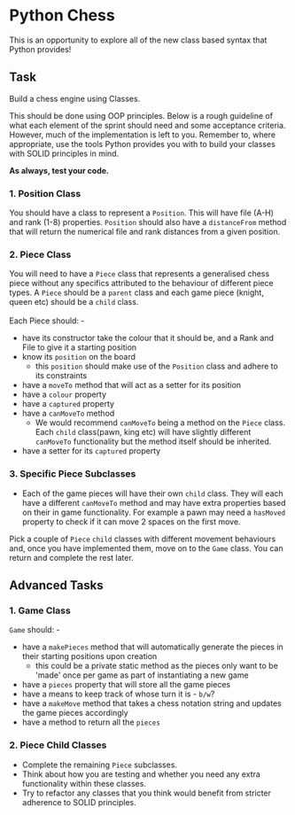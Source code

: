 # Python Chess

This is an opportunity to explore all of the new class based syntax that Python provides!

## Task

Build a chess engine using Classes.

This should be done using OOP principles. Below is a rough guideline of what each element of the sprint should need and some acceptance criteria. However, much of the implementation is left to you. Remember to, where appropriate, use the tools Python provides you with to build your classes with SOLID principles in mind.

**As always, test your code.**

### **1. Position Class**

You should have a class to represent a `Position`. This will have file (A-H) and rank (1-8) properties. `Position` should also have a `distanceFrom` method that will return the numerical file and rank distances from a given position.

### **2. Piece Class**

You will need to have a `Piece` class that represents a generalised chess piece without any specifics attributed to the behaviour of different piece types. A `Piece` should be a `parent` class and each game piece (knight, queen etc) should be a `child` class.
</br></br>
Each Piece should: -

-   have its constructor take the colour that it should be, and a Rank and File to give it a starting position
-   know its `position` on the board
    -   this `position` should make use of the `Position` class and adhere to its constraints
-   have a `moveTo` method that will act as a setter for its position
-   have a `colour` property
-   have a `captured` property
-   have a `canMoveTo` method
    -   We would recommend `canMoveTo` being a method on the `Piece` class. Each `child` class(pawn, king etc) will have slightly different `canMoveTo` functionality but the method itself should be inherited.
-   have a setter for its `captured` property

### **3. Specific Piece Subclasses**

-   Each of the game pieces will have their own `child` class. They will each have a different `canMoveTo` method and may have extra properties based on their in game functionality. For example a pawn may need a `hasMoved` property to check if it can move 2 spaces on the first move.

Pick a couple of `Piece` `child` classes with different movement behaviours and, once you have implemented them, move on to the `Game` class. You can return and complete the rest later.

## Advanced Tasks

### **1. Game Class**

`Game` should: -

-   have a `makePieces` method that will automatically generate the pieces in their starting positions upon creation
    -   this could be a private static method as the pieces only want to be 'made' once per game as part of instantiating a new game
-   have a `pieces` property that will store all the game pieces
-   have a means to keep track of whose turn it is - `b/w`?
-   have a `makeMove` method that takes a chess notation string and updates the game pieces accordingly
-   have a method to return all the `pieces`

### **2. Piece Child Classes**

-   Complete the remaining `Piece` subclasses.
-   Think about how you are testing and whether you need any extra functionality within these classes.
-   Try to refactor any classes that you think would benefit from stricter adherence to SOLID principles.
